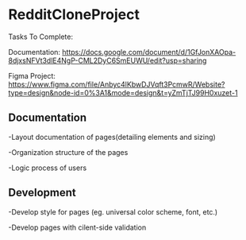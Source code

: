 # RedditCloneProject

Tasks To Complete:

Documentation: https://docs.google.com/document/d/1GfJonXAOpa-8djxsNFVt3dlE4NgP-CML2DyC6SmEUWU/edit?usp=sharing

Figma Project: https://www.figma.com/file/Anbyc4lKbwDJVqft3PcmwR/Website?type=design&node-id=0%3A1&mode=design&t=yZmTjTJ99H0xuzet-1

## Documentation
-Layout documentation of pages(detailing elements and sizing)

-Organization structure of the pages

-Logic process of users

## Development
-Develop style for pages (eg. universal color scheme, font, etc.)

-Develop pages with cilent-side validation

